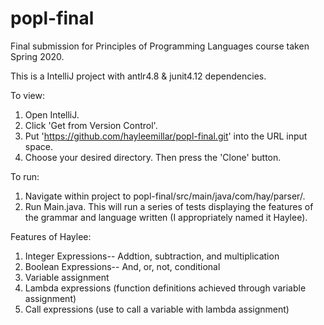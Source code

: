 # popl-final
Final submission for Principles of Programming Languages course taken Spring 2020.

This is a IntelliJ project with antlr4.8 & junit4.12 dependencies.

To view:
1. Open IntelliJ.
2. Click 'Get from Version Control'.
3. Put 'https://github.com/hayleemillar/popl-final.git' into the URL input space.
4. Choose your desired directory. Then press the 'Clone' button.

To run:
1. Navigate within project to popl-final/src/main/java/com/hay/parser/.
2. Run Main.java.
This will run a series of tests displaying the features of the grammar and language written (I appropriately named it Haylee). 

Features of Haylee:
1. Integer Expressions-- Addtion, subtraction, and multiplication
2. Boolean Expressions-- And, or, not, conditional
3. Variable assignment
4. Lambda expressions (function definitions achieved through variable assignment)
5. Call expressions (use to call a variable with lambda assignment)
